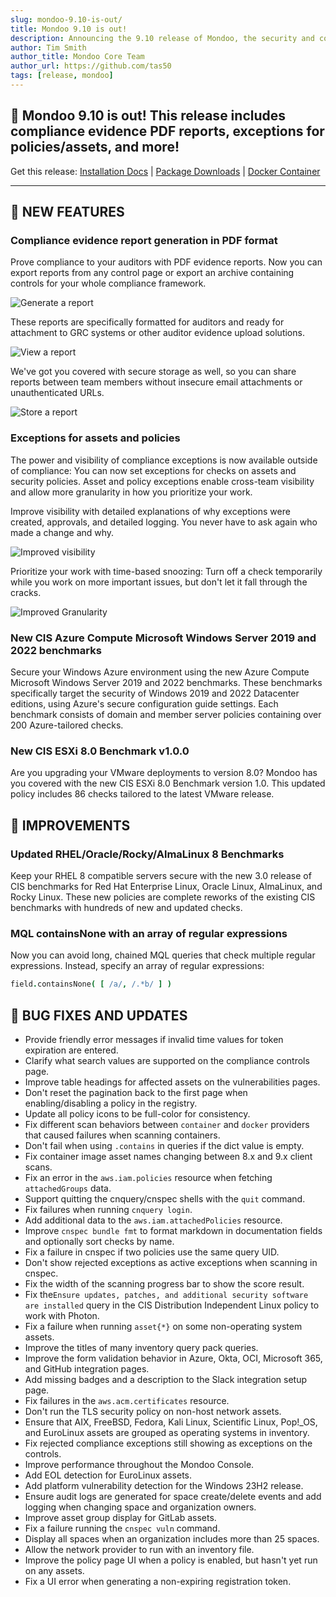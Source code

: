 ```yaml
---
slug: mondoo-9.10-is-out/
title: Mondoo 9.10 is out!
description: Announcing the 9.10 release of Mondoo, the security and compliance platform that prioritizes risks that matter most in your infrastructure.
author: Tim Smith
author_title: Mondoo Core Team
author_url: https://github.com/tas50
tags: [release, mondoo]
---
```


## 🥳 Mondoo 9.10 is out! This release includes compliance evidence PDF reports, exceptions for policies/assets, and more!

Get this release: [Installation Docs](/cnspec/) | [Package Downloads](https://releases.mondoo.com/cnspec/) | [Docker Container](https://hub.docker.com/r/mondoo/cnspec)

---

## 🎉 NEW FEATURES

### Compliance evidence report generation in PDF format

Prove compliance to your auditors with PDF evidence reports. Now you can export reports from any control page or export an archive containing controls for your whole compliance framework.

![Generate a report](/img/releases/2023-12-05-mondoo-9.10-is-out/generate.png)

These reports are specifically formatted for auditors and ready for attachment to GRC systems or other auditor evidence upload solutions.

![View a report](/img/releases/2023-12-05-mondoo-9.10-is-out/view.png)

We've got you covered with secure storage as well, so you can share reports between team members without insecure email attachments or unauthenticated URLs.

![Store a report](/img/releases/2023-12-05-mondoo-9.10-is-out/store.png)

### Exceptions for assets and policies

The power and visibility of compliance exceptions is now available outside of compliance: You can now set exceptions for checks on assets and security policies. Asset and policy exceptions enable cross-team visibility and allow more granularity in how you prioritize your work.

Improve visibility with detailed explanations of why exceptions were created, approvals, and detailed logging. You never have to ask again who made a change and why.

![Improved visibility](/img/releases/2023-12-05-mondoo-9.10-is-out/visibility.png)

Prioritize your work with time-based snoozing: Turn off a check temporarily while you work on more important issues, but don't let it fall through the cracks.

![Improved Granularity](/img/releases/2023-12-05-mondoo-9.10-is-out/granularity.png)

### New CIS Azure Compute Microsoft Windows Server 2019 and 2022 benchmarks

Secure your Windows Azure environment using the new Azure Compute Microsoft Windows Server 2019 and 2022 benchmarks. These benchmarks specifically target the security of Windows 2019 and 2022 Datacenter editions, using Azure's secure configuration guide settings. Each benchmark consists of domain and member server policies containing over 200 Azure-tailored checks.

### New CIS ESXi 8.0 Benchmark v1.0.0

Are you upgrading your VMware deployments to version 8.0? Mondoo has you covered with the new CIS ESXi 8.0 Benchmark version 1.0. This updated policy includes 86 checks tailored to the latest VMware release.

## 🧹 IMPROVEMENTS

### Updated RHEL/Oracle/Rocky/AlmaLinux 8 Benchmarks

Keep your RHEL 8 compatible servers secure with the new 3.0 release of CIS benchmarks for Red Hat Enterprise Linux, Oracle Linux, AlmaLinux, and Rocky Linux. These new policies are complete reworks of the existing CIS benchmarks with hundreds of new and updated checks.

### MQL containsNone with an array of regular expressions

Now you can avoid long, chained MQL queries that check multiple regular expressions. Instead, specify an array of regular expressions:

```coffee
field.containsNone( [ /a/, /.*b/ ] )
```

## 🐛 BUG FIXES AND UPDATES

- Provide friendly error messages if invalid time values for token expiration are entered.
- Clarify what search values are supported on the compliance controls page.
- Improve table headings for affected assets on the vulnerabilities pages.
- Don't reset the pagination back to the first page when enabling/disabling a policy in the registry.
- Update all policy icons to be full-color for consistency.
- Fix different scan behaviors between `container` and `docker` providers that caused failures when scanning containers.
- Don't fail when using `.contains` in queries if the dict value is empty.
- Fix container image asset names changing between 8.x and 9.x client scans.
- Fix an error in the `aws.iam.policies` resource when fetching `attachedGroups` data.
- Support quitting the cnquery/cnspec shells with the `quit` command.
- Fix failures when running `cnquery login`.
- Add additional data to the `aws.iam.attachedPolicies` resource.
- Improve `cnspec bundle fmt` to format markdown in documentation fields and optionally sort checks by name.
- Fix a failure in cnspec if two policies use the same query UID.
- Don't show rejected exceptions as active exceptions when scanning in cnspec.
- Fix the width of the scanning progress bar to show the score result.
- Fix the`Ensure updates, patches, and additional security software are installed` query in the CIS Distribution Independent Linux policy to work with Photon.
- Fix a failure when running `asset{*}` on some non-operating system assets.
- Improve the titles of many inventory query pack queries.
- Improve the form validation behavior in Azure, Okta, OCI, Microsoft 365, and GitHub integration pages.
- Add missing badges and a description to the Slack integration setup page.
- Fix failures in the `aws.acm.certificates` resource.
- Don't run the TLS security policy on non-host network assets.
- Ensure that AIX, FreeBSD, Fedora, Kali Linux, Scientific Linux, Pop!\_OS, and EuroLinux assets are grouped as operating systems in inventory.
- Fix rejected compliance exceptions still showing as exceptions on the controls.
- Improve performance throughout the Mondoo Console.
- Add EOL detection for EuroLinux assets.
- Add platform vulnerability detection for the Windows 23H2 release.
- Ensure audit logs are generated for space create/delete events and add logging when changing space and organization owners.
- Improve asset group display for GitLab assets.
- Fix a failure running the `cnspec vuln` command.
- Display all spaces when an organization includes more than 25 spaces.
- Allow the network provider to run with an inventory file.
- Improve the policy page UI when a policy is enabled, but hasn't yet run on any assets.
- Fix a UI error when generating a non-expiring registration token.

